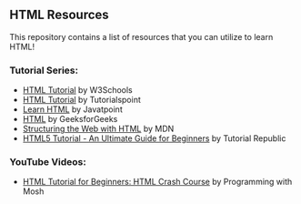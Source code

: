 ## HTML Resources

This repository contains a list of resources that you can utilize to learn HTML!

### Tutorial Series:

- [HTML Tutorial](https://www.w3schools.com/html/) by W3Schools
- [HTML Tutorial](https://www.tutorialspoint.com/html/index.htm) by Tutorialspoint
- [Learn HTML](https://www.javatpoint.com/html-tutorial) by Javatpoint
- [HTML](https://www.geeksforgeeks.org/html/) by GeeksforGeeks
- [Structuring the Web with HTML](https://developer.mozilla.org/en-US/docs/Learn/HTML) by MDN
- [HTML5 Tutorial - An Ultimate Guide for Beginners](https://www.tutorialrepublic.com/html-tutorial/) by Tutorial Republic

### YouTube Videos:

- [HTML Tutorial for Beginners: HTML Crash Course](https://www.youtube.com/watch?v=qz0aGYrrlhU) by Programming with Mosh
